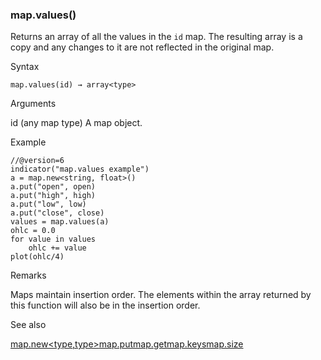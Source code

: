### map.values()

Returns an array of all the values in the `id` map. The resulting array is a copy and any changes to it are not reflected in the original map.

Syntax

```
map.values(id) → array<type>
```

Arguments

id (any map type) A map object.

Example

```
//@version=6  
indicator("map.values example")  
a = map.new<string, float>()  
a.put("open", open)  
a.put("high", high)  
a.put("low", low)  
a.put("close", close)  
values = map.values(a)  
ohlc = 0.0  
for value in values  
    ohlc += value  
plot(ohlc/4)
```

Remarks

Maps maintain insertion order. The elements within the array returned by this function will also be in the insertion order.

See also

[map.new<type,type>](#fun_map.new<type,type>)[map.put](#fun_map.put)[map.get](#fun_map.get)[map.keys](#fun_map.keys)[map.size](#fun_map.size)
